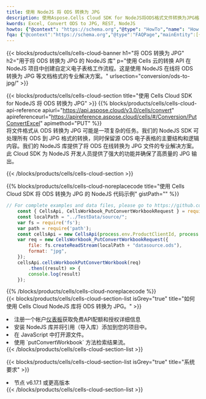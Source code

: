 ```yaml
---
title: 使用 NodeJS 将 ODS 转换为 JPG
description: 使用Aspose.Cells Cloud SDK for NodeJS将ODS格式文件转换为JPG格式文件。
kwords: Excel, Convert ODS to JPG, REST, NodeJS
howto: {"@context": "https://schema.org","@type": "HowTo","name": "How to convert ODS to JPG using the Cells Cloud NodeJS library.","description": "How to convert ODS to JPG using the Cells Cloud NodeJS library.","image": {"@type": "ImageObject"},"url": "/nodejs/conversion/ods-to-jpg/","step": [{ "@type": "HowToStep","name": "How to convert ODS to JPG using the Cells Cloud NodeJS library. step 1", "image": {"@type": "ImageObject",},"url": "/nodejs/conversion/ods-to-jpg/","text": "Register an account at <a href='https://dashboard.aspose.cloud/'>Dashboard</a> to get free API quota & authorization details",},{ "@type": "HowToStep","name": "How to convert ODS to JPG using the Cells Cloud NodeJS library. step 1", "image": {"@type": "ImageObject",},"url": "/nodejs/conversion/ods-to-jpg/","text": "Install NodeJS library and add the reference (import the library) to your project.",},{ "@type": "HowToStep","name": "How to convert ODS to JPG using the Cells Cloud NodeJS library. step 1", "image": {"@type": "ImageObject",},"url": "/nodejs/conversion/ods-to-jpg/","text": "Open the source file in JavaScript.",},{ "@type": "HowToStep","name": "How to convert ODS to JPG using the Cells Cloud NodeJS library. step 1", "image": {"@type": "ImageObject",},"url": "/nodejs/conversion/ods-to-jpg/","text": "Use the `putConvertWorkbook` method to retrieve the resulting stream.",}, ],"supply": {"@type": "HowToSupply","name": "document"},"tool": [{"@type": "HowToTool","name": "Visual Studio, Visual Studio Code, WebStorm"},{"@type": "HowToTool","name": "Aspose Cells"}],"totalTime": "PT6M"}
fqa: {"@context":"https://schema.org","@type":"FAQPage","mainEntity":[{"@type":"Question","name":"Why convert file formats in C# using REST API?","acceptedAnswer":{"@type":"Answer","text":"Documents are encoded in many ways, and some files may be incompatible with the software you use. To open and read such files, just convert them to appropriate file formats.<br/><ol><li>Install .NET SDK and add the reference (import the library) to your project.</li><li>Open the source file in C# using REST API.</li><li>Call the PutConvertWorkbookRequest() method, passing an output filename with required extension.</li><li>Get the result of conversion as a separate file.</li></ol>"}},{"@type":"Question","name":"What file formats can I convert with your C# library?","acceptedAnswer":{"@type":"Answer","text":"We support a variety of file formats for conversion using .NET library, including XLSX, Excel, xls , PDF, CSV, HTML, Markdown, XML, PNG, JPG, TIFF, Json, TXT and many more."}},{"@type":"Question","name":"What is the maximum allowed file size for conversion using this .NET library?","acceptedAnswer":{"@type":"Answer","text":"There are no file size limits for format conversions using .NET library."}}]}
---
```

{{< blocks/products/cells/cells-cloud-banner h1="将 ODS 转换为 JPG" h2="用于将 ODS 转换为 JPG 的 NodeJS 库" p="使用 Cells 云的转换 API 在 NodeJS 项目中创建自定义电子表格工作流程。这是使用 NodeJS 在线将 ODS 转换为 JPG 等文档格式的专业解决方案。" urlsection="conversion/ods-to-jpg/" >}}

{{< blocks/products/cells/cells-cloud-section title="使用 Cells Cloud SDK for NodeJS 将 ODS 转换为 JPG" >}}
{{% blocks/products/cells/cells-cloud-api-reference apiurl="https://api.aspose.cloud/v3.0/cells/convert" apireferenceurl="https://apireference.aspose.cloud/cells/#/Conversion/PutConvertExcel" apimethod="PUT" %}}
<br/>
将文件格式从 ODS 转换为 JPG 可能是一项复杂的任务。我们的 NodeJS SDK 可处理所有 ODS 到 JPG 格式的转换，同时保留源 ODS 电子表格的主要结构和逻辑内容。我们的 NodeJS 库提供了将 ODS 在线转换为 JPG 文件的专业解决方案。此 Cloud SDK 为 NodeJS 开发人员提供了强大的功能并确保了高质量的 JPG 输出。

{{< /blocks/products/cells/cells-cloud-section >}}

{{% blocks/products/cells/cells-cloud-noreplacecode title="使用 Cells Cloud SDK 将 ODS 转换为 JPG 的 NodeJS 代码示例" gistPath="" %}}
 
```js
// For complete examples and data files, please go to https://github.com/aspose-cells-cloud/aspose-cells-cloud-node/
    const { CellsApi, CellsWorkbook_PutConvertWorkbookRequest } = require("asposecellscloud");
    const localPath = "../TestData/source/";
    var fs = require('fs');
    var path = require('path');
    const cellsApi = new CellsApi(process.env.ProductClientId, process.env.ProductClientSecret);
    var req = new CellsWorkbook_PutConvertWorkbookRequest({
        file: fs.createReadStream(localPath + "datasource.ods"),
        format: "jpg",
    });
    cellsApi.cellsWorkbookPutConvertWorkbook(req)
        .then((result) => {
        console.log(result)
    });
```
 
{{% /blocks/products/cells/cells-cloud-noreplacecode %}}
<br/>
{{< blocks/products/cells/cells-cloud-section-list isGrey="true" title="如何使用 Cells Cloud NodeJS 库将 ODS 转换为 JPG。" >}}
<li>注册一个帐户<a href="https://dashboard.aspose.cloud/">仪表板</a>获取免费API配额和授权详细信息</li>
<li>安装 NodeJS 库并将引用（导入库）添加到您的项目中。</li>
<li>在 JavaScript 中打开源文件。</li>
<li>使用 `putConvertWorkbook` 方法检索结果流。</li>
{{< /blocks/products/cells/cells-cloud-section-list >}}

{{< blocks/products/cells/cells-cloud-section-list isGrey="true" title="系统要求" >}}
<li>节点 v6.17.1 或更高版本</li>
{{< /blocks/products/cells/cells-cloud-section-list >}}
